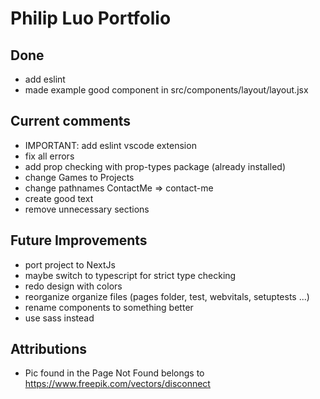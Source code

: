 # Philip Luo Portfolio

## Done

- add eslint
- made example good component in src/components/layout/layout.jsx

## Current comments

- IMPORTANT: add eslint vscode extension
- fix all errors
- add prop checking with prop-types package (already installed)
- change Games to Projects
- change pathnames ContactMe => contact-me
- create good text
- remove unnecessary sections

## Future Improvements

- port project to NextJs
- maybe switch to typescript for strict type checking
- redo design with colors
- reorganize organize files (pages folder, test, webvitals, setuptests ...)
- rename components to something better
- use sass instead

## Attributions

- Pic found in the Page Not Found belongs to https://www.freepik.com/vectors/disconnect
